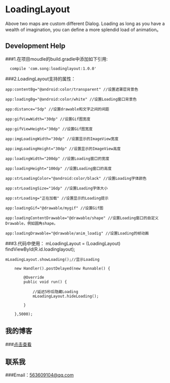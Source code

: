 # LoadingLayout
Above two maps are custom different Dialog. Loading as long as you have a wealth of imagination, you can define a more splendid load of animation。
## Development Help
###1.在项目moudle的build.gradle中添加如下引用:
    
      compile 'com.song:loadinglayout:1.0.0'
      
###2.LoadingLayout支持的属性：
      
    app:contentBg="@android:color/transparent" //设置遮罩层背景色
      
    app:loadingBg="@android:color/white" //设置Loading窗口背景色
      
    app:distance="5dp" //设置drawable和文字之间的间距
      
    app:gifViewWidth="30dp" //设置Gif图宽度
      
    app:gifViewHeight="30dp" //设置Gif图宽度
      
    app:imgLoadingWidth="30dp" //设置显示的ImageView宽度
      
    app:imgLoadingHeight="30dp" //设置显示的ImageView高度
      
    app:loadingWidth="200dp" //设置Loading窗口的宽度
      
    app:loadingHeight="100dp" //设置Loading窗口的高度
      
    app:strLoadingColor="@android:color/black" //设置Loading字体颜色
      
    app:strLoadingSize="16dp" //设置Loading字体大小
      
    app:strLoading="正在加载" //设置显示的Loading提示
      
    app:loadingGif="@drawable/mygif" //设置Gif图
      
    app:loadingContentDrawable="@drawable/shape" //设置Loading窗口的自定义Drawable，例如圆角shape。
      
    app:loadingDrawable="@drawable/anim_loadig" //设置Loading的帧动画
###3.代码中使用：
    mLoadingLayout = (LoadingLayout) findViewById(R.id.loadinglayout);
    
    mLoadingLayout.showLoading();//显示Loading
    
        new Handler().postDelayed(new Runnable() {
    
            @Override
	        public void run() {
                
		        //延迟5秒后隐藏Loading
		        mLoadingLayout.hideLoading();
            
	        }
        
	    },5000);
        
## 我的博客
###[点击查看](http://blog.csdn.net/u013718120)
## 联系我
###Email：563609104@qq.com
    
